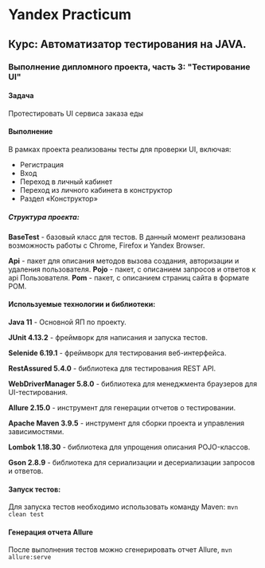 # **Yandex Practicum**

## **Курс: Автоматизатор тестирования на JAVA.**

### **Выполнение дипломного проекта, часть 3: "Тестирование UI"**

#### **Задача**
Протестировать UI сервиса заказа еды

#### **Выполнение**
В рамках проекта реализованы тесты для проверки UI, включая:
* Регистрация
* Вход
* Переход в личный кабинет
* Переход из личного кабинета в конструктор
* Раздел «Конструктор»


##### Структура проекта:
**BaseTest** - базовый класс для тестов. В данный момент реализована возможность работы с Chrome, Firefox и Yandex Browser.

**Api** - пакет для описания методов вызова создания, авторизации и удаления пользователя.
**Pojo** - пакет, с описанием запросов и ответов к api Пользователя.
**Pom** - пакет, с описанием страниц сайта в формате POM.


#### **Используемые технологии и библиотеки:**
**Java 11** - Основной ЯП по проекту.

**JUnit 4.13.2** - фреймворк для написания и запуска тестов.

**Selenide 6.19.1** - фреймворк для тестирования веб-интерфейса.

**RestAssured 5.4.0** - библиотека для тестирования REST API.

**WebDriverManager 5.8.0** - библиотека для менеджмента браузеров для UI-тестирования.

**Allure 2.15.0** - инструмент для генерации отчетов о тестировании.

**Apache Maven 3.9.5** - инструмент для сборки проекта и управления зависимостями.

**Lombok 1.18.30** - библиотека для упрощения описания POJO-классов.

**Gson 2.8.9** - библиотека для сериализации и десериализации запросов и ответов.

#### **Запуск тестов:**
Для запуска тестов необходимо использовать команду Maven:
`mvn clean test`
#### **Генерация отчета Allure**
После выполнения тестов можно сгенерировать отчет Allure,
`mvn allure:serve`
